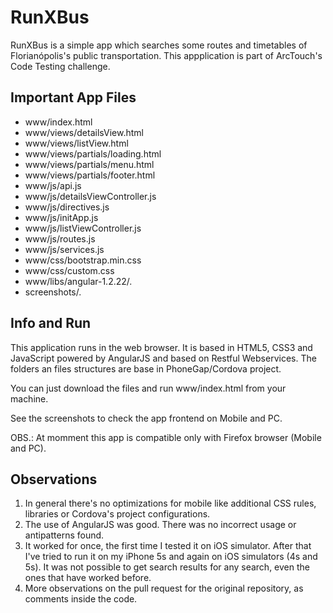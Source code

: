 RunXBus
=====
RunXBus is a simple app which searches some routes and timetables of Florianópolis's public transportation.
This appplication is part of ArcTouch's Code Testing challenge.


Important App Files
---------------------------
* www/index.html
* www/views/detailsView.html
* www/views/listView.html
* www/views/partials/loading.html 
* www/views/partials/menu.html
* www/views/partials/footer.html 
* www/js/api.js
* www/js/detailsViewController.js
* www/js/directives.js
* www/js/initApp.js
* www/js/listViewController.js
* www/js/routes.js
* www/js/services.js
* www/css/bootstrap.min.css 
* www/css/custom.css
* www/libs/angular-1.2.22/*.*
* screenshots/*.*


Info and Run
------------------------------
This application runs in the web browser. 
It is based in HTML5, CSS3 and JavaScript powered by AngularJS and based on Restful Webservices.
The folders an files structures are base in PhoneGap/Cordova project.

You can just download the files and run www/index.html from your machine.

See the screenshots to check the app frontend on Mobile and PC.

OBS.: At momment this app is compatible only with Firefox browser (Mobile and PC).

Observations
------------------
1. In general there's no optimizations for mobile like additional CSS rules, libraries or Cordova's project configurations.
2. The use of AngularJS was good. There was no incorrect usage or antipatterns found.
3. It worked for once, the first time I tested it on iOS simulator. After that I've tried to run it on my iPhone 5s and again on iOS simulators (4s and 5s). It was not possible to get search results for any search, even the ones that have worked before.
4. More observations on the pull request for the original repository, as comments inside the code.

